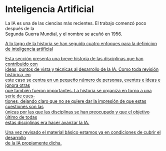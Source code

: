 # Inteligencia Artificial
La IA es una de las ciencias más recientes. El trabajo comenzó poco después de la  
Segunda Guerra Mundial, y el nombre se acuñó en 1956.

[A lo largo de la historia se han seguido cuatro enfoques para la definicion de inteligencia artificial](Definiciones)

[Esta sección presenta una breve historia de las disciplinas que han contribuido con  
ideas, puntos de vista y técnicas al desarrollo de la IA. Como toda revisión histórica, en  
este caso se centra en un pequeño número de personas, eventos e ideas e ignora otras  
que también fueron importantes. La historia se organiza en torno a una serie de cues-  
tiones, dejando claro que no se quiere dar la impresión de que estas cuestiones son las  
únicas por las que las disciplinas se han preocupado y que el objetivo último de todas  
estas disciplinas era hacer avanzar la IA.](Fundamentos.md)

[Una vez revisado el material básico estamos ya en condiciones de cubrir el desarrollo  
de la IA propiamente dicha.](Historia/Historia.md)